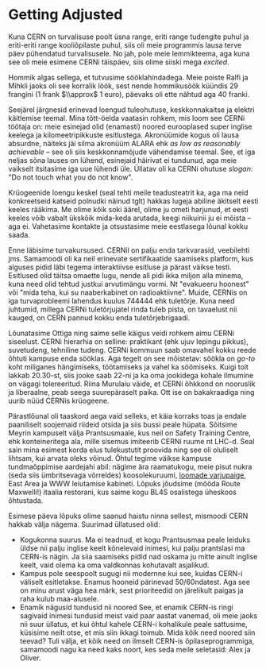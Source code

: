 Getting Adjusted
================

Kuna CERN on turvalisuse poolt üsna range, eriti range tudengite puhul ja eriti-eriti range kooliõpilaste puhul, siis oli meie programmis lausa terve päev pühendatud turvalisusele. No jah, pole meie lemmikteema, aga kuna see oli meie esimene CERNi täispäev, siis olime siiski mega _excited_.

Hommik algas sellega, et tutvusime sööklahindadega. Meie poiste Ralfi ja Mihkli jaoks oli see korralik löök, sest nende hommikusöök küündis 29 frangini (1 frank $\\approx$ 1 euro), päevaks oli ette nähtud aga 40 franki.

Seejärel järgnesid erinevad loengud tuleohutuse, keskkonnakaitse ja elektri käitlemise teemal. Mina tõtt-öelda vaatasin rohkem, mis loom see CERNi töötaja on: meie esinejad olid (enamasti) noored eurooplased super inglise keelega ja kilomeetripikkuste esitlustega. Akronüümide kogus oli lausa absurdne, näiteks jäi silma akronüüm ALARA ehk _as low as reasonably achievable_ – see oli siis keskkonnamõjude vähendamise teemal. See, et iga neljas sõna lauses on lühend, esinejaid häirivat ei tundunud, aga meie vaikselt itsitasime iga uue lühendi üle. Üllatav oli ka CERNi ohutuse _slogan_: "Do not touch what you do not know".

Krüogeenide loengu keskel (seal tehti meile teadusteatrit ka, aga ma neid konkreetseid katseid polnudki näinud tglt) hakkas lugeja abiline äkitselt eesti keeles rääkima. Me olime kõik soki äärel, olime ju ometi harjunud, et eesti keeles võib vabalt ükskõik mida-keda arutada, keegi niikuinii ju ei mõista – aga ei. Vahetasime kontakte ja otsustasime meie eestlasega lõunal kokku saada.

Enne läbisime turvakursused. CERNil on palju enda tarkvarasid, veebilehti jms. Samamoodi oli ka neil erinevate sertifikaatide saamiseks platform, kus alguses pidid läbi tegema interaktiivse esitluse ja pärast väikse testi. Esitlused olid täitsa omaette lugu, nende all pidi ikka miljon alla minema, kuna need olid tehtud justkui arvutimängu vormi. Nt "evakueeru hoonest" või "mida teha, kui su naaberkabinet on radioaktiivne". Muide, CERNis on iga turvaprobleemi lahendus kuulus 744444 ehk tuletõrje. Kuna need juhtumid, millega CERNi tuletõrjujatel rinda tuleb pista, on tavaelust nii kauged, on CERN pannud kokku enda tuletõrjebrigaadi.

Lõunatasime Ottiga ning saime selle käigus veidi rohkem aimu CERNi siseelust. CERNi hierarhia on selline: praktikant (ehk ujuv lepingu pikkus), suvetudeng, tehniline tudeng. CERNi kommuun saab omavahel kokku reede õhtuti kampuse enda sööklas. Aga tegelt on see mõistetav: söökla on _go-to_ koht miliganes hängimiseks, töötamiseks ja vahel ka söömiseks. Kuigi toit lakkab 20.30-st, siis jooke saab 22-ni ja ka oma jookidega kohale ilmumine on vägagi tolereeritud. Riina Murulaiu väide, et CERNi õhkkond on nooruslik ja liberaalne, peab seega suurepäraselt paika. Ott ise on bakakraadiga ning uurib nüüd CERNis krüogeene.

Pärastlõunal oli taaskord aega vaid selleks, et käia korraks toas ja endale paaniliselt soojemaid riideid otsida ja siis bussi peale hüpata. Sõitsime Meyrin kampuselt välja Prantsusmaale, kus neil on Safety Training Centre, ehk konteineritega ala, mille sisemus imiteerib CERNi ruume nt LHC-d. Seal sain mina esimest korda elus tulekustutit proovida ning see oli oluliselt lihtsam, kui arvata oleks võinud. Õhtul tegime väikse kampuse tundmaõppimise aardejahi abil: nägime ära raamatukogu, meie pisut nukra (seda siis ümbritsevaga võrreldes) koosolekuruumi, [loomade varjupaige](https://computer-animal-shelter.web.cern.ch/index.shtml), East Area ja WWW leiutamise kabineti. Lõpuks jõudsime (mööda Route Maxwelli!) itaalia restorani, kus saime kogu BL4S osalistega üheskoos õhtustada.

Esimese päeva lõpuks olime saanud haistu ninna sellest, mismoodi CERN hakkab välja nägema. Suurimad üllatused olid:

*   Kogukonna suurus. Ma ei teadnud, et kogu Prantsusmaa peale leiduks üldse nii palju inglise keelt kõnelevaid inimesi, kui palju prantslasi ma CERN-is nägin. Ja siia saamiseks pidid nad oskama ju mitte ainult inglise keelt, vaid olema ka oma valdkonnas kohutavalt asjalikud.
*   Kampus pole seespoolt sugugi nii modernne kui see, kuidas CERN-i väliselt esitletakse. Enamus hooneid pärinevad 50/60ndatest. Aga see on minu arust väga hea märk, sest prioriteedid on järelikult paigas ja raha kulub maa-alusele.
*   Enamik nägusid tundusid nii noored See, et enamik CERN-is ringi sagivaid inimesi tundusid meist vaid paar aastat vanemad, oli meie jaoks nii suur üllatus, et kui õhtul kahele CERN-i kohalikule peale sattusime, küsisime neilt otse, et mis siin ikkagi toimub. Mida kõik need noored siin teevad? Tuli välja, et kõik need on ilmselt CERN-is õpilaseprogrammiga, samamoodi nagu ka need kaks noort, kes seda meile seletasid: Alex ja Oliver.
